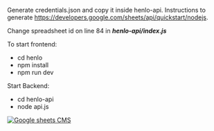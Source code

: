 Generate credentials.json and copy it inside henlo-api. Instructions to generate https://developers.google.com/sheets/api/quickstart/nodejs.

Change spreadsheet id on line 84 in ***henlo-api/index.js***

To start frontend:
* cd henlo
* npm install
* npm run dev

Start Backend:
* cd henlo-api
* node api.js

[![Google sheets CMS](https://img.youtube.com/vi/2kvILOLEEP8/0.jpg)](https://www.youtube.com/watch?v=2kvILOLEEP8) 
